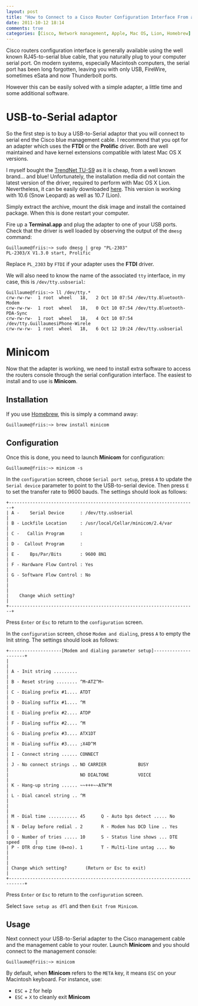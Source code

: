 ```yaml
---
layout: post
title: "How to Connect to a Cisco Router Configuration Interface From a (Modern) Macintosh"
date: 2011-10-12 18:14
comments: true
categories: [Cisco, Network management, Apple, Mac OS, Lion, Homebrew]
---
```


Cisco routers configuration interface is generally available using the well known RJ45-to-serial blue cable, that you naturally plug to your computer serial port. On modern systems, especially Macintosh computers, the serial port has been long forgotten, leaving you with only USB, FireWire, sometimes eSata and now Thunderbolt ports.

However this can be easily solved with a simple adapter, a little time and some additional software.

<!--more-->

# USB-to-Serial adaptor

So the first step is to buy a USB-to-Serial adaptor that you will connect to serial end the Cisco blue management cable. I recommend that you opt for an adapter which uses the **FTDI** or the **Prolific** driver. Both are well maintained and have kernel extensions compatible with latest Mac OS X versions.

I myself bought the [TrendNet TU-S9](http://www.amazon.com/TRENDnet-Serial-Converter-TU-S9-Blue/dp/B0007T27H8/ref=sr_1_1?s=electronics&ie=UTF8&qid=1318438432&sr=1-1) as it is cheap, from a well known brand... and blue! Unfortunately, the installation media did not contain the latest version of the driver, required to perform with Mac OS X Lion. Nevertheless, it can be easily downloaded [here](http://www.prolific.com.tw/support/files//IO%20Cable/PL-2303/Drivers%20-%20Generic/MacOS/MacOS%2010.x/md_PL2303_MacOSX10.6_dmg_v1.4.0.zip). This
version is working with 10.6 (Snow Leopard) as well as 10.7 (Lion).

Simply extract the archive, mount the disk image and install the contained package. When this is done restart your computer.

Fire up a **Terminal.app** and plug the adapter to one of your USB ports. Check that the driver is well loaded by observing the output of the `dmesg` command:

```
Guillaume@friis:~> sudo dmesg | grep "PL-2303"
PL-2303/X V1.3.0 start, Prolific
```

Replace `PL_2303` by `FTDI` if your adapter uses the **FTDI** driver.

We will also need to know the name of the associated `tty` interface, in my case, this is `/dev/tty.usbserial`:

```
Guillaume@friis:~> ll /dev/tty.*
crw-rw-rw-  1 root  wheel   18,   2 Oct 10 07:54 /dev/tty.Bluetooth-Modem
crw-rw-rw-  1 root  wheel   18,   0 Oct 10 07:54 /dev/tty.Bluetooth-PDA-Sync
crw-rw-rw-  1 root  wheel   18,   4 Oct 10 07:54 /dev/tty.GuillaumesiPhone-Wirele
crw-rw-rw-  1 root  wheel   18,   6 Oct 12 19:24 /dev/tty.usbserial
```

# Minicom

Now that the adapter is working, we need to install extra software to access the routers console through the serial configuration interface. The easiest to install and to use is **Minicom**.

## Installation

If you use [Homebrew](http://mxcl.github.com/homebrew/), this is simply a command away:

```
Guillaume@friis:~> brew install minicom
```

## Configuration

Once this is done, you need to launch **Minicom** for configuration:

```
Guillaume@friis:~> minicom -s
```

In the `configuration` screen, chose `Serial port setup`, press `A` to update the `Serial device` parameter to point to the USB-to-serial device. Then press `E` to set the transfer rate to 9600 bauds. The settings should look as follows:

```
+-----------------------------------------------------------------------+  
| A -    Serial Device      : /dev/tty.usbserial                        |  
| B - Lockfile Location     : /usr/local/Cellar/minicom/2.4/var         |  
| C -   Callin Program      :                                           |  
| D -  Callout Program      :                                           |  
| E -    Bps/Par/Bits       : 9600 8N1                                  |  
| F - Hardware Flow Control : Yes                                       |  
| G - Software Flow Control : No                                        |  
|                                                                       |  
|    Change which setting?                                              |  
+-----------------------------------------------------------------------+  
```

Press `Enter` or `Esc` to return to the `configuration` screen.


In the `configuration` screen, chose `Modem and dialing`, press `A` to empty
the Init string. The settings should look as follows:

``` 
+--------------------[Modem and dialing parameter setup]---------------------+
|                                                                            |
| A - Init string .........                                                  |
| B - Reset string ........ ^M~ATZ^M~                                        |
| C - Dialing prefix #1.... ATDT                                             |
| D - Dialing suffix #1.... ^M                                               |
| E - Dialing prefix #2.... ATDP                                             |
| F - Dialing suffix #2.... ^M                                               |
| G - Dialing prefix #3.... ATX1DT                                           |
| H - Dialing suffix #3.... ;X4D^M                                           |
| I - Connect string ...... CONNECT                                          |
| J - No connect strings .. NO CARRIER            BUSY                       |
|                           NO DIALTONE           VOICE                      |
| K - Hang-up string ...... ~~+++~~ATH^M                                     |
| L - Dial cancel string .. ^M                                               |
|                                                                            |
| M - Dial time ........... 45      Q - Auto bps detect ..... No             |
| N - Delay before redial . 2       R - Modem has DCD line .. Yes            |
| O - Number of tries ..... 10      S - Status line shows ... DTE speed      |
| P - DTR drop time (0=no). 1       T - Multi-line untag .... No             |
|                                                                            |
| Change which setting?       (Return or Esc to exit)                        |
+----------------------------------------------------------------------------+
```
Press `Enter` or `Esc` to return to the `configuration` screen.

Select `Save setup as dfl` and then `Exit from Minicom`.

## Usage

Next connect your USB-to-Serial adapter to the Cisco management cable and the
management cable to your router. Launch **Minicom** and you should connect to the management console:

```
Guillaume@friis:~> minicom
```

By default, when **Minicom** refers to the `META` key, it means `ESC` on your Macintosh keyboard. For instance, use:

* `ESC` + `Z` for help
* `ESC` + `X` to cleanly exit **Minicom**